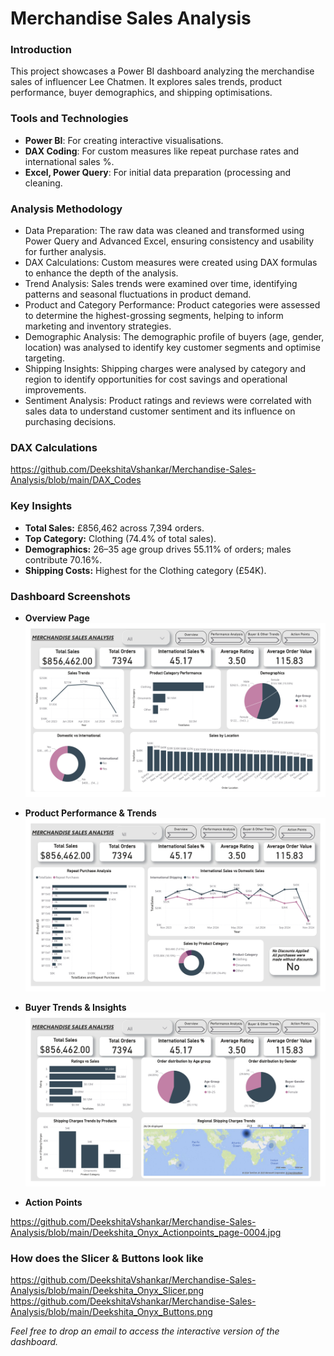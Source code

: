 # Merchandise Sales Analysis

### Introduction
This project showcases a Power BI dashboard analyzing the merchandise sales of influencer Lee Chatmen. It explores sales trends, product performance, buyer demographics, and shipping optimisations.

### Tools and Technologies
- **Power BI**: For creating interactive visualisations.
- **DAX Coding**: For custom measures like repeat purchase rates and international sales %.  
- **Excel, Power Query**: For initial data preparation (processing and cleaning.

### Analysis Methodology

- Data Preparation: The raw data was cleaned and transformed using Power Query and Advanced Excel, ensuring consistency and usability for further analysis.
- DAX Calculations: Custom measures were created using DAX formulas to enhance the depth of the analysis.
- Trend Analysis: Sales trends were examined over time, identifying patterns and seasonal fluctuations in product demand.
- Product and Category Performance: Product categories were assessed to determine the highest-grossing segments, helping to inform marketing and inventory strategies.
- Demographic Analysis: The demographic profile of buyers (age, gender, location) was analysed to identify key customer segments and optimise targeting.
- Shipping Insights: Shipping charges were analysed by category and region to identify opportunities for cost savings and operational improvements.
- Sentiment Analysis: Product ratings and reviews were correlated with sales data to understand customer sentiment and its influence on purchasing decisions.

### DAX Calculations

https://github.com/DeekshitaVshankar/Merchandise-Sales-Analysis/blob/main/DAX_Codes

### Key Insights

- **Total Sales:** £856,462 across 7,394 orders.
- **Top Category:** Clothing (74.4% of total sales).
- **Demographics:** 26–35 age group drives 55.11% of orders; males contribute 70.16%.
- **Shipping Costs:** Highest for the Clothing category (£54K).

### Dashboard Screenshots

- **Overview Page**  
  ![Overview](https://github.com/DeekshitaVshankar/Merchandise-Sales-Analysis/blob/main/Deekshita_Overviewpage-0001.jpg)

- **Product Performance & Trends**  
  ![Trends](https://github.com/DeekshitaVshankar/Merchandise-Sales-Analysis/blob/main/Deekshita_Onyx_Performance_page-0002.jpg)

- **Buyer Trends & Insights**  
  ![Buyer Insights](https://github.com/DeekshitaVshankar/Merchandise-Sales-Analysis/blob/main/Deekshita_Onyx_Buyer_page-0003.jpg)

- **Action Points** 

https://github.com/DeekshitaVshankar/Merchandise-Sales-Analysis/blob/main/Deekshita_Onyx_Actionpoints_page-0004.jpg

### How does the Slicer & Buttons look like

https://github.com/DeekshitaVshankar/Merchandise-Sales-Analysis/blob/main/Deekshita_Onyx_Slicer.png
https://github.com/DeekshitaVshankar/Merchandise-Sales-Analysis/blob/main/Deekshita_Onyx_Buttons.png

_Feel free to drop an email to access the interactive version of the dashboard._
